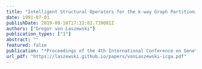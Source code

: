 ```yaml
---
title: "Intelligent Structural Operators for the k-way Graph Partitioning Problem"
date: 1991-07-01
publishDate: 2019-08-18T17:32:02.739001Z
authors: ["Gregor von Laszewski"]
publication_types: ["1"]
abstract: ""
featured: false
publication: "*Proceedings of the 4th International Conference on Genetic Algorithms*"
url_pdf: "https://laszewski.github.io/papers/vonLaszewski-icga.pdf"
---
```


